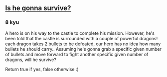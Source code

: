 <h2><a href=https://www.codewars.com/kata/59ca8246d751df55cc00014c/train/javascript target="_blank">Is he gonna survive?</a></h2><h3>8 kyu</h3><p>A hero is on his way to the castle to complete his mission. However, he's been told that the castle is surrounded with a couple of powerful dragons! each dragon takes 2 bullets to be defeated, our hero has no idea how many bullets he should carry.. Assuming he's gonna grab a specific given number of bullets and move forward to fight another specific given number of dragons, will he survive?</p><p>Return true if yes, false otherwise :)</p>